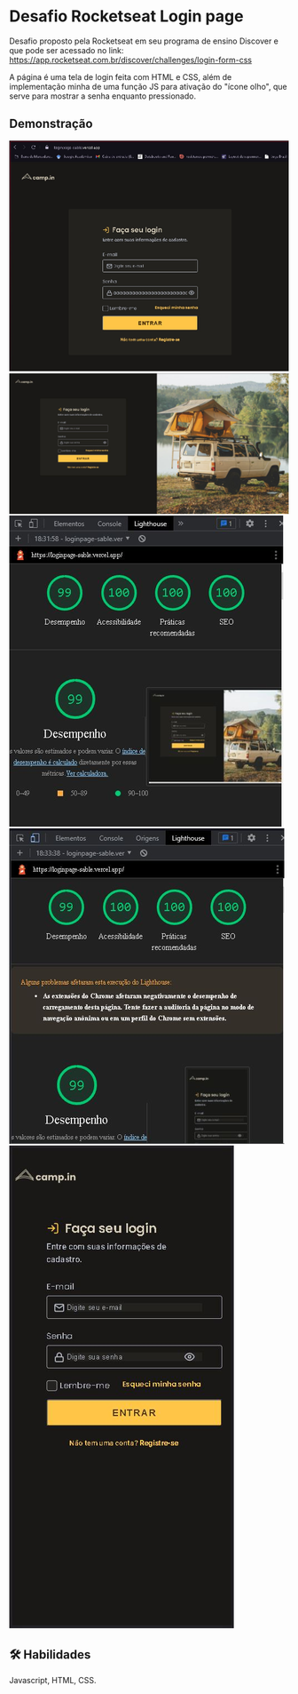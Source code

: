 
# Desafio Rocketseat Login page

Desafio proposto pela Rocketseat em seu programa de ensino Discover e que pode ser acessado no link: https://app.rocketseat.com.br/discover/challenges/login-form-css

A página é uma tela de login feita com HTML e CSS, além de implementação minha de uma função JS para ativação do "ícone olho", que serve para mostrar a senha enquanto pressionado.




## Demonstração

<img src="https://github.com/FlightofIcarus/Loginpage/blob/main/screenshots/JS%20mostrar%20senha.jpg">

<img src="https://github.com/FlightofIcarus/Loginpage/blob/main/screenshots/desktopscreen.JPG">

<img src="https://github.com/FlightofIcarus/Loginpage/blob/main/screenshots/lighthouse%20desktop%20score.JPG">

<img src="https://github.com/FlightofIcarus/Loginpage/blob/main/screenshots/lighthouse%20mobile%20score.JPG">

<img src="https://github.com/FlightofIcarus/Loginpage/blob/main/screenshots/mobilescreen.JPG">


## 🛠 Habilidades
Javascript, HTML, CSS.


